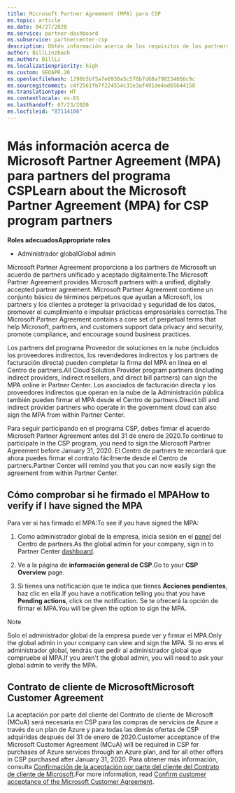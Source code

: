 ```yaml
---
title: Microsoft Partner Agreement (MPA) para CSP
ms.topic: article
ms.date: 04/27/2020
ms.service: partner-dashboard
ms.subservice: partnercenter-csp
description: Obtén información acerca de los requisitos de los partners de CSP de Microsoft para firmar y verificar este acuerdo Microsoft Partner Agreement (MPA) unificado y aceptado digitalmente.
author: BillLinzbach
ms.author: BillLi
ms.localizationpriority: high
ms.custom: SEOAPR.20
ms.openlocfilehash: 1296b5bf5a7e6930a5c570b7d68a798234866c9c
ms.sourcegitcommit: c4f2561fb7f224554c31e3af491de4ad65644158
ms.translationtype: HT
ms.contentlocale: es-ES
ms.lasthandoff: 07/23/2020
ms.locfileid: "87114106"
---
```

# <a name="learn-about-the-microsoft-partner-agreement-mpa-for-csp-program-partners"></a><span data-ttu-id="fef3a-103">Más información acerca de Microsoft Partner Agreement (MPA) para partners del programa CSP</span><span class="sxs-lookup"><span data-stu-id="fef3a-103">Learn about the Microsoft Partner Agreement (MPA) for CSP program partners</span></span>

<span data-ttu-id="fef3a-104">**Roles adecuados**</span><span class="sxs-lookup"><span data-stu-id="fef3a-104">**Appropriate roles**</span></span>

- <span data-ttu-id="fef3a-105">Administrador global</span><span class="sxs-lookup"><span data-stu-id="fef3a-105">Global admin</span></span>

<span data-ttu-id="fef3a-106">Microsoft Partner Agreement proporciona a los partners de Microsoft un acuerdo de partners unificado y aceptado digitalmente.</span><span class="sxs-lookup"><span data-stu-id="fef3a-106">The Microsoft Partner Agreement provides Microsoft partners with a unified, digitally accepted partner agreement.</span></span> <span data-ttu-id="fef3a-107">Microsoft Partner Agreement contiene un conjunto básico de términos perpetuos que ayudan a Microsoft, los partners y los clientes a proteger la privacidad y seguridad de los datos, promover el cumplimiento e impulsar prácticas empresariales correctas.</span><span class="sxs-lookup"><span data-stu-id="fef3a-107">The Microsoft Partner Agreement contains a core set of perpetual terms that help Microsoft, partners, and customers support data privacy and security, promote compliance, and encourage sound business practices.</span></span>

<span data-ttu-id="fef3a-108">Los partners del programa Proveedor de soluciones en la nube (incluidos los proveedores indirectos, los revendedores indirectos y los partners de facturación directa) pueden completar la firma del MPA en línea en el Centro de partners.</span><span class="sxs-lookup"><span data-stu-id="fef3a-108">All Cloud Solution Provider program partners (including indirect providers, indirect resellers, and direct bill partners) can sign the MPA online in Partner Center.</span></span> <span data-ttu-id="fef3a-109">Los asociados de facturación directa y los proveedores indirectos que operan en la nube de la Administración pública también pueden firmar el MPA desde el Centro de partners.</span><span class="sxs-lookup"><span data-stu-id="fef3a-109">Direct bill and indirect provider partners who operate in the government cloud can also sign the MPA from within Partner Center.</span></span>

<span data-ttu-id="fef3a-110">Para seguir participando en el programa CSP, debes firmar el acuerdo Microsoft Partner Agreement antes del 31 de enero de 2020.</span><span class="sxs-lookup"><span data-stu-id="fef3a-110">To continue to participate in the CSP program, you need to sign the Microsoft Partner Agreement before January 31, 2020.</span></span> <span data-ttu-id="fef3a-111">El Centro de partners te recordará que ahora puedes firmar el contrato fácilmente desde el Centro de partners.</span><span class="sxs-lookup"><span data-stu-id="fef3a-111">Partner Center will remind you that you can now easily sign the agreement from within Partner Center.</span></span>

## <a name="how-to-verify-if-i-have-signed-the-mpa"></a><span data-ttu-id="fef3a-112">Cómo comprobar si he firmado el MPA</span><span class="sxs-lookup"><span data-stu-id="fef3a-112">How to verify if I have signed the MPA</span></span>

<span data-ttu-id="fef3a-113">Para ver si has firmado el MPA:</span><span class="sxs-lookup"><span data-stu-id="fef3a-113">To see if you have signed the MPA:</span></span>

1. <span data-ttu-id="fef3a-114">Como administrador global de la empresa, inicia sesión en el [panel](https://partner.microsoft.com/dashboard/home) del Centro de partners.</span><span class="sxs-lookup"><span data-stu-id="fef3a-114">As the global admin for your company, sign in to Partner Center [dashboard](https://partner.microsoft.com/dashboard/home).</span></span>

2. <span data-ttu-id="fef3a-115">Ve a la página de **información general de CSP**.</span><span class="sxs-lookup"><span data-stu-id="fef3a-115">Go to your **CSP Overview** page.</span></span>

3. <span data-ttu-id="fef3a-116">Si tienes una notificación que te indica que tienes **Acciones pendientes**, haz clic en ella.</span><span class="sxs-lookup"><span data-stu-id="fef3a-116">If you have a notification telling you that you have **Pending actions**, click on the notification.</span></span> <span data-ttu-id="fef3a-117">Se te ofrecerá la opción de firmar el MPA.</span><span class="sxs-lookup"><span data-stu-id="fef3a-117">You will be given the option to sign the MPA.</span></span>

>[!NOTE]
><span data-ttu-id="fef3a-118">Solo el administrador global de la empresa puede ver y firmar el MPA.</span><span class="sxs-lookup"><span data-stu-id="fef3a-118">Only the global admin in your company can view and sign the MPA.</span></span> <span data-ttu-id="fef3a-119">Si no eres el administrador global, tendrás que pedir al administrador global que compruebe el MPA.</span><span class="sxs-lookup"><span data-stu-id="fef3a-119">If you aren't the global admin, you will need to ask your global admin to verify the MPA.</span></span>

## <a name="microsoft-customer-agreement"></a><span data-ttu-id="fef3a-120">Contrato de cliente de Microsoft</span><span class="sxs-lookup"><span data-stu-id="fef3a-120">Microsoft Customer Agreement</span></span>

<span data-ttu-id="fef3a-121">La aceptación por parte del cliente del Contrato de cliente de Microsoft (MCuA) será necesaria en CSP para las compras de servicios de Azure a través de un plan de Azure y para todas las demás ofertas de CSP adquiridas después del 31 de enero de 2020.</span><span class="sxs-lookup"><span data-stu-id="fef3a-121">Customer acceptance of the Microsoft Customer Agreement (MCuA) will be required in CSP for purchases of Azure services through an Azure plan, and for all other offers in CSP purchased after January 31, 2020.</span></span> <span data-ttu-id="fef3a-122">Para obtener más información, consulta [Confirmación de la aceptación por parte del cliente del Contrato de cliente de Microsoft](confirm-customer-agreement.md).</span><span class="sxs-lookup"><span data-stu-id="fef3a-122">For more information, read [Confirm customer acceptance of the Microsoft Customer Agreement](confirm-customer-agreement.md).</span></span>